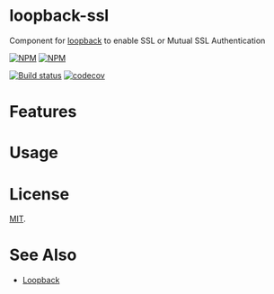 # loopback-ssl

Component for [loopback] to enable SSL or Mutual SSL Authentication

[![NPM](https://nodei.co/npm/loopback-ssl.png?downloads=true)](https://nodei.co/npm/loopback-ssl/) [![NPM](https://nodei.co/npm-dl/loopback-ssl.png?months=3&height=3)](https://nodei.co/npm/loopback-ssl/)

[![Build status](https://img.shields.io/travis/yantrashala/loopback-ssl/master.svg?style=flat-square)](https://travis-ci.org/yantrashala/loopback-ssl) [![codecov](https://codecov.io/gh/yantrashala/loopback-ssl/branch/master/graph/badge.svg)](https://codecov.io/gh/yantrashala/loopback-ssl)

# Features

# Usage

# License

[MIT](./LICENSE).

# See Also

- [Loopback][loopback]

[loopback]: http://loopback.io
